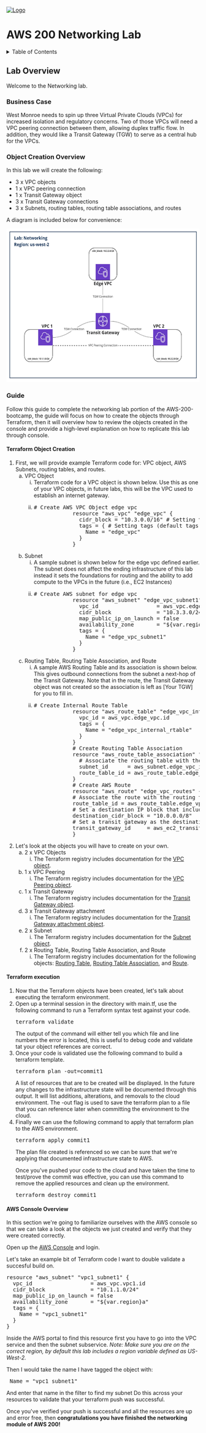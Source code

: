 <!-- PROJECT LOGO -->
<br />
<div align="left">
  <a href="https://github.com/Benwagrez/AWS-200-Bootcamp/">
    <img src="../Setup/images/wmlogo.png" alt="Logo" width="540" height="100">
  </a>
</div>
<h1> AWS 200 Networking Lab </h1>

<!-- TABLE OF CONTENTS -->
<details>
  <summary>Table of Contents</summary>
  <ol>
    <li>
      <a href="#lab-overview">Lab Overview</a>
      <ul>
        <li><a href="#business-case">Business Case</a></li>
        <li><a href="#object-creation-overview">Object Creation Overview</a></li>
        <li><a href="#guide">Guide</a>
        <ul>
          <li><a href="#terraform-object-creation">Terraform Object Creation</a></li>
          <li><a href="#aws-console-overview">AWS Console Overview</a></li>
        </ul>
        </li>
      </ul>
    </li>
  </ol>
</details>

## Lab Overview

Welcome to the Networking lab. 

### Business Case
West Monroe needs to spin up three Virtual Private Clouds (VPCs) for increased isolation and regulatory concerns. Two of those VPCs will need a VPC peering connection between them, allowing duplex traffic flow. In addition, they would like a Transit Gateway (TGW) to serve as a central hub for the VPCs.

### Object Creation Overview

In this lab we will create the following:
* 3 x VPC objects
* 1 x VPC peering connection
* 1 x Transit Gateway object
* 3 x Transit Gateway connections
* 3 x Subnets, routing tables, routing table associations, and routes

A diagram is included below for convenience:
<div align="center">
<img src="../Setup/images/NetLabDiagram.jpg" alt="Logo" width="600" height="400">
</div>

### Guide

Follow this guide to complete the networking lab portion of the AWS-200-bootcamp, the guide will focus on how to create the objects through Terraform, then it will overview how to review the objects created in the console and provide a high-level explanation on how to replicate this lab through console.

#### Terraform Object Creation

<ol>
  <li>
    First, we will provide example Terraform code for: VPC object, AWS Subnets, routing tables, and routes.
    <ol type="a">
      <li>
        VPC Object
        <ol type ="i">
          <li>
            Terraform code for a VPC object is shown below. Use this as one of your VPC objects, in future labs, this will be the VPC used to establish an internet gateway.
          </li>
          <li>
            <pre lang=json># Create AWS VPC Object edge vpc
            resource "aws_vpc" "edge_vpc" {
              cidr_block = "10.3.0.0/16" # Setting the CIDR block for the VPC
              tags = { # Setting tags (default tags as defined in variables gets appended to tags)
                Name = "edge_vpc"
              }
            }</pre>
          </li>
        </ol>
      </li>
      <li>
        Subnet
        <ol type ="i">
          <li>
            A sample subnet is shown below for the edge vpc defined earlier. The subnet does not affect the ending infrastructure of this lab instead it sets the foundations for routing and the ability to add compute to the VPCs in the future (i.e., EC2 Instances)
          </li>
          <li>
            <pre lang=json># Create AWS subnet for edge vpc
            resource "aws_subnet" "edge_vpc_subnet1" {
              vpc_id                  = aws_vpc.edge_vpc.id # Associating the subnet with a VPC
              cidr_block              = "10.3.3.0/24" # Setting a subnet within the VPCs CIDR block
              map_public_ip_on_launch = false
              availability_zone       = "${var.region}a"
              tags = {
                Name = "edge_vpc_subnet1"
              }
            }</pre>
          </li>
        </ol>
      </li>
      <li>
        Routing Table, Routing Table Association, and Route
        <ol type ="i">
          <li>
          A sample AWS Routing Table and its association is shown below. This gives outbound connections from the subnet a next-hop of the Transit Gateway. Note that in the route, the Transit Gateway object was not created so the association is left as [Your TGW] for you to fill in.
          </li>
          <li>
            <pre lang=json># Create Internal Route Table
            resource "aws_route_table" "edge_vpc_internal_rtable" {
              vpc_id = aws_vpc.edge_vpc.id
              tags = {
                Name = "edge_vpc_internal_rtable"
              }
            }
            # Create Routing Table Association
            resource "aws_route_table_association" "nat_internal_association" {
              # Associate the routing table with the subnet created for edge vpc
              subnet_id      = aws_subnet.edge_vpc_internal_subnet1.id
              route_table_id = aws_route_table.edge_vpc_internal_rtable.id
            }
            # Create AWS Route
            resource "aws_route" "edge_vpc_routes" {
            # Associate the route with the routing table just created for edge vpc
            route_table_id = aws_route_table.edge_vpc_internal_rtable.id
            # Set a destination IP block that includes the IPs of all over VPCs
            destination_cidr_block = "10.0.0.0/8"
            # Set a transit gateway as the destination next-hop
            transit_gateway_id     = aws_ec2_transit_gateway.[your TGW].id
            }</pre>
          </li>
        </ol>
      </li>
    </ol>
  </li>
  <li>
    Let's look at the objects you will have to create on your own. 
    <ol type="a">
      <li>
        2 x VPC Objects
        <ol type ="i">
          <li>
            The Terraform registry includes documentation for the <a href="https://registry.terraform.io/providers/hashicorp/aws/latest/docs/resources/vpc">VPC object</a>.
          </li>
        </ol>
      </li>
      <li>
        1 x VPC Peering
        <ol type ="i">
          <li>
            The Terraform registry includes documentation for the <a href="https://registry.terraform.io/providers/hashicorp/aws/latest/docs/resources/vpc_peering_connection">VPC Peering object</a>.
          </li>
        </ol>
      </li>
      <li>
        1 x Transit Gateway
        <ol type ="i">
          <li>
            The Terraform registry includes documentation for the <a href="https://registry.terraform.io/providers/hashicorp/aws/latest/docs/resources/ec2_transit_gateway">Transit Gateway object</a>.
          </li>
        </ol>
      </li>
      <li>
        3 x Transit Gateway attachment
        <ol type ="i">
          <li>
            The Terraform registry includes documentation for the <a href="https://registry.terraform.io/providers/hashicorp/aws/latest/docs/resources/ec2_transit_gateway_vpc_attachment">Transit Gateway attachment object</a>.
          </li>
        </ol>
      </li>
      <li>
        2 x Subnet
        <ol type ="i">
          <li>
            The Terraform registry includes documentation for the <a href="https://registry.terraform.io/providers/hashicorp/aws/latest/docs/resources/subnet">Subnet object</a>.
          </li>
        </ol>
      </li>
      <li>
        2 x Routing Table, Routing Table Association, and Route
        <ol type ="i">
          <li>
            The Terraform registry includes documentation for the following objects: <a href="https://registry.terraform.io/providers/hashicorp/aws/latest/docs/resources/subnet">Routing Table</a>, <a href="https://registry.terraform.io/providers/hashicorp/aws/latest/docs/resources/route_table_association">Routing Table Association</a>, and <a href="https://registry.terraform.io/providers/hashicorp/aws/latest/docs/resources/route">Route</a>.
          </li>
        </ol>
      </li>
    </ol>
  </li>
</ol>

#### Terraform execution

<ol>
  <li>
    Now that the Terraform objects have been created, let's talk about executing the terraform environment.
  </li>
  <li>
    Open up a terminal session in the directory with main.tf, use the following command to run a Terraform syntax test against your code.
    <pre lang=terraform>terraform validate</pre>
    The output of the command will either tell you which file and line numbers the error is located, this is useful to debug code and validate tat your object references are correct.
  </li>
  <li>
  Once your code is validated use the following command to build a terraform template.
  <pre lang=terraform>terraform plan -out=commit1</pre>
  A list of resources that are to be created will be displayed. In the future any changes to the infrastructure state will be documented through this output. It will list additions, alterations, and removals to the cloud environment. The -out flag is used to save the terraform plan to a file that you can reference later when committing the environment to the cloud.
  </li>
  <li>
  Finally we can use the following command to apply that terraform plan to the AWS environment.
  <pre lang=terraform>terraform apply commit1</pre>
  The plan file created is referenced so we can be sure that we're applying that documented infrastructure state to AWS.
  
  Once you've pushed your code to the cloud and have taken the time to test/prove the commit was effective, you can use this command to remove the applied resources and clean up the environment.
  <pre lang=terraform>terraform destroy commit1</pre>
  </li>
</ol>

#### AWS Console Overview

In this section we're going to familiarize ourselves with the AWS console so that we can take a look at the objects we just created and verify that they were created correctly.

Open up the <a href=https://console.aws.amazon.com>AWS Console</a> and login.

Let's take an example bit of Terraform code I want to double validate a succesful build on.
<pre lang=Terraform>resource "aws_subnet" "vpc1_subnet1" {
  vpc_id                  = aws_vpc.vpc1.id
  cidr_block              = "10.1.1.0/24"
  map_public_ip_on_launch = false
  availability_zone       = "${var.region}a"
  tags = {
    Name = "vpc1_subnet1"
  }
}</pre>
Inside the AWS portal to find this resource first you have to go into the VPC service and then the subnet subservice. <i>Note: Make sure you are on the correct region, by default this lab includes a region variable defined as US-West-2.</i>


Then I would take the name I have tagged the object with: <pre lang=Terraform> Name = "vpc1_subnet1"</pre> 
And enter that name in the filter to find my subnet Do this across your resources to validate that your terraform push was successful.

Once you've verified your push is successful and all the resources are up and error free, then <b>congratulations you have finished the networking module of AWS 200!</b>

